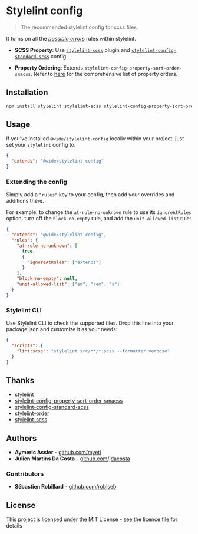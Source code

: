# Stylelint config

> The recommended stylelint config for scss files.

It turns on all the [_possible errors_](https://stylelint.io/user-guide/rules#possible-errors) rules within stylelint.

- **SCSS Property**: Use [`stylelint-scss`](https://github.com/kristerkari/stylelint-scss) plugin and [`stylelint-config-standard-scss`](https://github.com/stylelint-scss/stylelint-config-standard-scss) config. 

- **Property Ordering**: Extends `stylelint-config-property-sort-order-smacss`. Refer to [here](https://github.com/cahamilton/css-property-sort-order-smacss/blob/master/index.js) for the comprehensive list of property orders.

## Installation

```bash
npm install stylelint stylelint-scss stylelint-config-property-sort-order-smacss stylelint-order @wide/stylelint-config --save-dev
```

## Usage

If you've installed `@wide/stylelint-config` locally within your project, just set your `stylelint` config to:

```json
{
  "extends": "@wide/stylelint-config"
}
```

### Extending the config

Simply add a `"rules"` key to your config, then add your overrides and additions there.

For example, to change the `at-rule-no-unknown` rule to use its `ignoreAtRules` option, turn off the `block-no-empty` rule, and add the `unit-allowed-list` rule:

```json
{
  "extends": "@wide/stylelint-config",
  "rules": {
    "at-rule-no-unknown": [
      true,
      {
        "ignoreAtRules": ["extends"]
      }
    ],
    "block-no-empty": null,
    "unit-allowed-list": ["em", "rem", "s"]
  }
}
```

### Stylelint CLI
Use Stylelint CLI to check the supported files. Drop this line into your package.json and customize it as your needs:

```json
{
  "scripts": {
    "lint:scss": "stylelint src/**/*.scss --formatter verbose"
  }
}
```

## Thanks
- [stylelint](https://github.com/stylelint/stylelint)
- [stylelint-config-property-sort-order-smacss](https://github.com/cahamilton/stylelint-config-property-sort-order-smacss)
- [stylelint-config-standard-scss](https://github.com/stylelint-scss/stylelint-config-standard-scss)
- [stylelint-order](https://github.com/hudochenkov/stylelint-order)
- [stylelint-scss](https://github.com/kristerkari/stylelint-scss)

## Authors

- **Aymeric Assier** - [github.com/myeti](https://github.com/myeti)
- **Julien Martins Da Costa** - [github.com/jdacosta](https://github.com/jdacosta)

### Contributors

- **Sébastien Robillard** - [github.com/robiseb](https://github.com/robiseb)

## License

This project is licensed under the MIT License - see the [licence](licence) file for details
